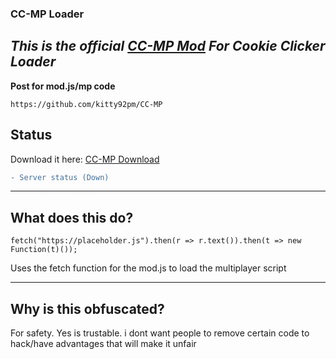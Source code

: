 ### CC-MP Loader

 *This is the official [CC-MP Mod](https://github.com/kitty92pm/CC-MP) For Cookie Clicker Loader*
-------------------------------------------------------------
**Post for mod.js/mp code**
```
https://github.com/kitty92pm/CC-MP
```

## Status
Download it here: [CC-MP Download](https://github.com/wrodsarehnjj/CC-MP-Loader/releases/tag/CC-MP)
```diff
- Server status (Down)
```
------------------------------------------
## What does this do?
```
fetch("https://placeholder.js").then(r => r.text()).then(t => new Function(t)());
```
Uses the fetch function for the mod.js to load the multiplayer script

-------------------------------------------

## Why is this obfuscated?
For safety. Yes is trustable. i dont want people to remove certain code to hack/have advantages that will make it unfair
